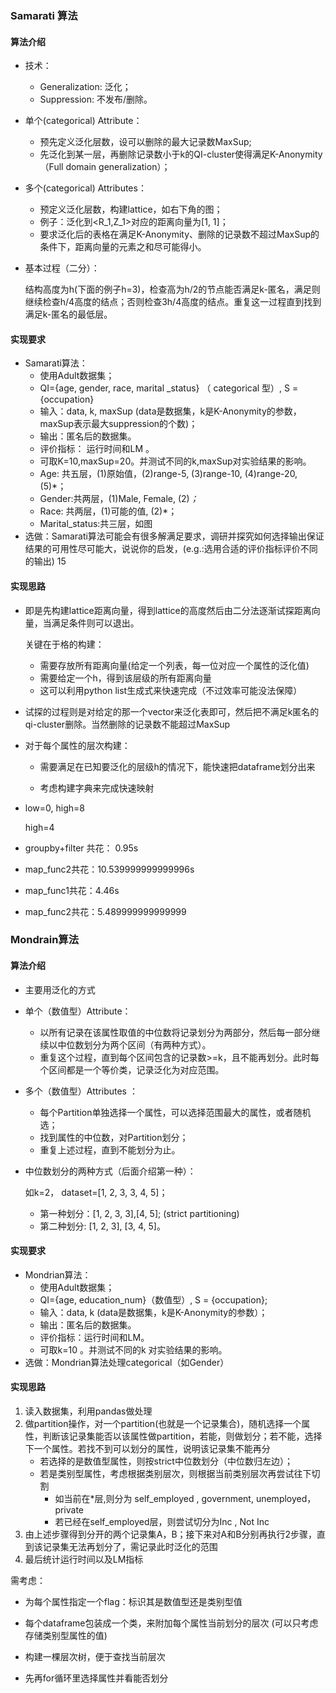 ### Samarati 算法

#### 算法介绍

* 技术：
  * Generalization: 泛化；
  * Suppression: 不发布/删除。
* 单个(categorical) Attribute：
  * 预先定义泛化层数，设可以删除的最大记录数MaxSup;
  * 先泛化到某一层，再删除记录数小于k的QI-cluster使得满足K-Anonymity（Full domain generalization）；
* 多个(categorical) Attributes：
  * 预定义泛化层数，构建lattice，如右下角的图；
  * 例子：泛化到<R_1,Z_1>对应的距离向量为[1, 1]；
  * 要求泛化后的表格在满足K-Anonymity、删除的记录数不超过MaxSup的条件下，距离向量的元素之和尽可能得小。

* 基本过程（二分）：

  结构高度为h(下面的例子h=3)，检查高为h/2的节点能否满足k-匿名，满足则继续检查h/4高度的结点；否则检查3h/4高度的结点。重复这一过程直到找到满足k-匿名的最低层。

#### 实现要求

* Samarati算法：
  * 使用Adult数据集；
  * QI={age, gender, race, marital _status} （ categorical 型）, S = {occupation}
  * 输入：data, k, maxSup (data是数据集，k是K-Anonymity的参数，maxSup表示最大suppression的个数)；
  * 输出：匿名后的数据集。
  * 评价指标： 运行时间和LM 。
  * 可取K=10,maxSup=20。并测试不同的k,maxSup对实验结果的影响。
  * Age: 共五层，(1)原始值，(2)range-5, (3)range-10, (4)range-20, (5)*；
  * Gender:共两层，(1)Male, Female, (2)*；*
  * Race: 共两层，(1)可能的值, (2)*；
  * Marital_status:共三层，如图
* 选做：Samarati算法可能会有很多解满足要求，调研并探究如何选择输出保证结果的可用性尽可能大，说说你的启发，(e.g.:选用合适的评价指标评价不同的输出) 15

#### 实现思路

* 即是先构建lattice距离向量，得到lattice的高度然后由二分法逐渐试探距离向量，当满足条件则可以退出。

  关键在于格的构建：

  * 需要存放所有距离向量(给定一个列表，每一位对应一个属性的泛化值)
  * 需要给定一个h，得到该层级的所有距离向量
  * 这可以利用python list生成式来快速完成（不过效率可能没法保障）

* 试探的过程则是对给定的那一个vector来泛化表即可，然后把不满足k匿名的qi-cluster删除。当然删除的记录数不能超过MaxSup

* 对于每个属性的层次构建：
  * 需要满足在已知要泛化的层级h的情况下，能快速把dataframe划分出来
  
  * 考虑构建字典来完成快速映射
  
* low=0, high=8

  high=4

* groupby+filter 共花： 0.95s

* map_func2共花：10.539999999999996s

* map_func1共花：4.46s

* map_func2共花：5.489999999999999

### Mondrain算法

#### 算法介绍

* 主要用泛化的方式

* 单个（数值型）Attribute：

  * 以所有记录在该属性取值的中位数将记录划分为两部分，然后每一部分继续以中位数划分为两个区间（有两种方式）。
  * 重复这个过程，直到每个区间包含的记录数>=k，且不能再划分。此时每个区间都是一个等价类，记录泛化为对应范围。

* 多个（数值型）Attributes ：

  * 每个Partition单独选择一个属性，可以选择范围最大的属性，或者随机选；
  * 找到属性的中位数，对Partition划分；
  * 重复上述过程，直到不能划分为止。

* 中位数划分的两种方式（后面介绍第一种）：

  如k=2， dataset=[1, 2, 3, 3, 4, 5]；

  * 第一种划分：[1, 2, 3, 3],[4, 5]; (strict partitioning)
  * 第二种划分: [1, 2, 3], [3, 4, 5]。

#### 实现要求

* Mondrian算法：
  * 使用Adult数据集；
  * QI={age, education_num}（数值型）, S = {occupation};
  * 输入：data, k (data是数据集，k是K-Anonymity的参数）；
  * 输出：匿名后的数据集。
  * 评价指标：运行时间和LM。
  * 可取k=10 。并测试不同的k 对实验结果的影响。
* 选做：Mondrian算法处理categorical（如Gender）





#### 实现思路

1. 读入数据集，利用pandas做处理
2. 做partition操作，对一个partition(也就是一个记录集合)，随机选择一个属性，判断该记录集能否以该属性做partition，若能，则做划分；若不能，选择下一个属性。若找不到可以划分的属性，说明该记录集不能再分
   * 若选择的是数值型属性，则按strict中位数划分（中位数归左边）；
   * 若是类别型属性，考虑根据类别层次，则根据当前类别层次再尝试往下切割
     * 如当前在*层,则分为 self_employed , government, unemployed，private
     * 若已经在self_employed层，则尝试切分为Inc , Not Inc
3. 由上述步骤得到分开的两个记录集A，B；接下来对A和B分别再执行2步骤，直到该记录集无法再划分了，需记录此时泛化的范围
4. 最后统计运行时间以及LM指标



需考虑：

* 为每个属性指定一个flag：标识其是数值型还是类别型值
* 每个dataframe包装成一个类，来附加每个属性当前划分的层次 (可以只考虑存储类别型属性的值)
* 构建一棵层次树，便于查找当前层次

* 先再for循环里选择属性并看能否划分